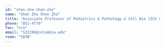 ```yaml
---
id: "shan-zha-shan-zha"
name: "Shan Zha Shan Zha"
title: "Associate Professor of Pediatrics & Pathology & Cell Bio (ICG & HICCC)"
phone: "851-4779"
fax: "n/a"
email: "SZ2296@columbia.edu"
room: "503B"
---
```

